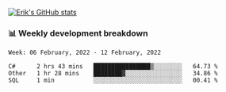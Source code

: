 [![Erik's GitHub stats](https://github-readme-stats.vercel.app/api?username=erik-petrov&theme=nightowl&show_icons=true)](https://github.com/anuraghazra/github-readme-stats)

### 📊 Weekly development breakdown
<!--START_SECTION:waka-->
```text
Week: 06 February, 2022 - 12 February, 2022

C#      2 hrs 43 mins   ████████████████▒░░░░░░░░   64.73 % 
Other   1 hr 28 mins    ████████▓░░░░░░░░░░░░░░░░   34.86 % 
SQL     1 min           ░░░░░░░░░░░░░░░░░░░░░░░░░   00.41 % 
```
<!--END_SECTION:waka-->


